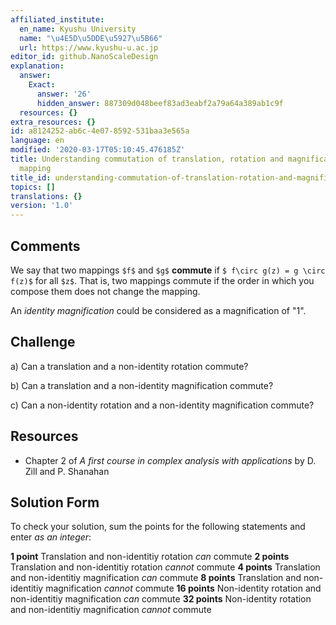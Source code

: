 ```yaml
---
affiliated_institute:
  en_name: Kyushu University
  name: "\u4E5D\u5DDE\u5927\u5B66"
  url: https://www.kyushu-u.ac.jp
editor_id: github.NanoScaleDesign
explanation:
  answer:
    Exact:
      answer: '26'
      hidden_answer: 887309d048beef83ad3eabf2a79a64a389ab1c9f
  resources: {}
extra_resources: {}
id: a8124252-ab6c-4e07-8592-531baa3e565a
language: en
modified: '2020-03-17T05:10:45.476185Z'
title: Understanding commutation of translation, rotation and magnification of complex
  mapping
title_id: understanding-commutation-of-translation-rotation-and-magnification-of-complex-mapping
topics: []
translations: {}
version: '1.0'
---
```


## Comments

We say that two mappings `$f$` and `$g$` **commute** if `$ f\circ g(z) = g \circ f(z)$` for all `$z$`. That is, two mappings commute if the order in which you compose them does not change the mapping.

An *identity magnification* could be considered as a magnification of "1".

## Challenge

a) Can a translation and a non-identity rotation commute?

b) Can a translation and a non-identity magnification commute?
    
c) Can a non-identity rotation and a non-identity magnification commute?

## Resources
    
- Chapter 2 of *A first course in complex analysis with applications* by D. Zill and P. Shanahan


## Solution Form
To check your solution, sum the points for the following statements and enter *as an integer*:

**1 point** Translation and non-identitiy rotation *can* commute
**2 points** Translation and non-identitiy rotation *cannot* commute
**4 points** Translation and non-identitiy magnification *can* commute
**8 points** Translation and non-identitiy magnification *cannot* commute
**16 points** Non-identity rotation and non-identitiy magnification *can* commute
**32 points** Non-identity rotation and non-identitiy magnification *cannot* commute
